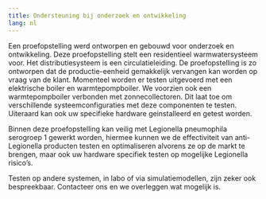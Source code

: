 ```yaml
---
title: Ondersteuning bij onderzoek en ontwikkeling
lang: nl
---
```

Een proefopstelling werd ontworpen en gebouwd voor onderzoek en ontwikkeling. Deze proefopstelling stelt een residentieel warmwatersysteem voor. Het distributiesysteem is een circulatieleiding. De proefopstelling is zo ontworpen dat de productie-eenheid gemakkelijk vervangen kan worden op vraag van de klant. Momenteel worden er testen uitgevoerd met een elektrische boiler en warmtepompboiler. We voorzien ook een warmtepompboiler verbonden met zonnecollectoren. Dit laat toe om verschillende systeemconfiguraties met deze componenten te testen. Uiteraard kan ook uw specifieke hardware geinstalleerd en getest worden.

Binnen deze proefopstelling kan veilig met Legionella pneumophila serogroep 1 gewerkt worden, hiermee kunnen we de effectiviteit van anti-Legionella producten testen en optimaliseren alvorens ze op de markt te brengen, maar ook uw hardware specifiek testen op mogelijke Legionella risico’s.

Testen op andere systemen, in labo of via simulatiemodellen, zijn zeker ook bespreekbaar. Contacteer ons en we overleggen wat mogelijk is.